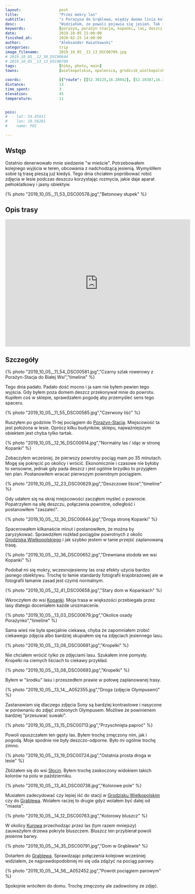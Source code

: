 ```yaml
---
layout:                 post
title:                  "Przez mokry las"
subtitle:               "z Porażyna do Grąblewa, między dwoma linia kolejowymi"
desc:                   "Widziałem, że powoli pojawia się jesień. Tak i teraz chciałem ruszyć gdzieś aby jednocześnie zrobić jakieś zdjęcia jesieni i 'wydostać się' z miasta. Wybrałem leśne okolice pomiędzy dwoma liniami kolejowymi."
keywords:               [porażyn, porażyn stacja, kopanki, las, deszcz, jesień, porażynko, słocin, grąblewo]
date:                   2019-10-05 15:00:00
finished_at:            2020-02-25 14:00:00
author:                 "Aleksander Kwiatkowski"
categories:             trip
image_filename:         2019_10_05__13_13_DSC00709.jpg
# 2019_10_05__12_30_DSC00644
# 2019_10_05__13_13_DSC00709
tags:                   [hike, photo, main]
towns:                  [wielkopolskie, opalenica, grodzisk_wielkopolski]

coords:                 [{"route": [[52.30225,16.28942], [52.28387,16.33053], [52.26938,16.34547], [52.25609,16.35199], [52.23796,16.39225], [52.23580,16.39010]], "type": "hike"}]
distance:               13
time_spent:             3
elevation:              45
temperature:            11


pois:
#  - lat: 54.45911
#    lon: 18.56281
#    name: POI

---
```


[wiki-porazyn-stacja]: https://pl.wikipedia.org/wiki/Pora%C5%BCyn_(przystanek_kolejowy)
[wiki-grodzisk-wielkopolski]: https://pl.wikipedia.org/wiki/Grodzisk_Wielkopolski
[wiki-kopanki]: https://pl.wikipedia.org/wiki/Kopanki_(wojew%C3%B3dztwo_wielkopolskie)
[wiki-slocin]: https://pl.wikipedia.org/wiki/S%C5%82ocin
[wiki-grablewo]: https://pl.wikipedia.org/wiki/Gr%C4%85blewo
[wiki-kurowo]: https://pl.wikipedia.org/wiki/Kurowo_(powiat_grodziski)

## Wstęp

Ostatnio denerwowało mnie siedzenie "w mieście". Potrzebowałem kolejnego wyjścia
w teren, obcowania z nadchodzącą jesienią. Wymyśliłem sobie tą trasę
pieszą już kiedyś. Tego dnia chciałem popróbować robić zdjęcia w lesie podczas
deszczu korzystając rozmycia, jakie daje aparat pełnoklatkowy i jasny obiektyw.

{% photo "2019_10_05__11_53_DSC00578.jpg","Betonowy słupek" %}

## Opis trasy

<iframe height='405' width='590' frameborder='0' allowtransparency='true' scrolling='no' src='https://www.strava.com/activities/2768781597/embed/90ded9e0095d5eea3c91ae770e8471813cac8524'></iframe>

## Szczegóły

{% photo "2019_10_05__11_54_DSC00581.jpg","Czarny szlak rowerowy z Porażyn-Stacja do Białej Wsi","timeline" %}

Tego dnia padało. Padało dość mocno i ja sam nie byłem pewien tego wyjścia.
Gdy byłem poza domem deszcz przekonywał mnie do powrotu. Kupiłem coś w sklepie,
sprawdzałem pogodę aby przemyśleć sens tego spaceru.

{% photo "2019_10_05__11_55_DSC00585.jpg","Czerwony liść" %}

Ruszyłem po godzinie 11-tej pociągiem do [Porażyn-Stacja][wiki-porazyn-stacja].
Miejscowość ta jest położona w lesie. Oprócz kilku budynków, sklepu,
najważniejszym obiektem jest chyba tylko tartak.

{% photo "2019_10_05__12_16_DSC00614.jpg","Normalny las / idąc w stronę Kopanki" %}

Zobaczyłem wcześniej, że pierwszy powrotny pociąg mam po 35 minutach. Mogę się pokręcić
po okolicy i wrócić. Ekonomicznie i czasowe nie byłoby to sensowne, jednak
gdy pada deszcz i jest ogólnie brzydko to przyjąłem ten plan. Postanowiłem
wracać pierwszym powrotnym pociągiem.

{% photo "2019_10_05__12_23_DSC00629.jpg","Deszczowe liście","timeline" %}

Gdy udałem się na skraj miejscowości zacząłem myśleć o powrocie. Popatrzyłem na siłę deszczu,
połączenia powrotne, odległość i postanowiłem "zaszaleć".

{% photo "2019_10_05__12_30_DSC00644.jpg","Droga stronę Kopanki" %}

Spacerowałem kilkanaście minut i postanowiłem, że można by zaryzykować. Sprawdziłem
rozkład pociągów powrotnych z okolic [Grodziska Wielkopolskiego][wiki-grodzisk-wielkopolski]
i jak szybko jestem w tanie przejść zaplanowaną trasę.

{% photo "2019_10_05__12_36_DSC00652.jpg","Drewniana stodoła we wsi Kopanki" %}

Podobał mi się mokry, wczesnojesienny las oraz efekty użycia bardzo jasnego
obiektywu. Trochę to łamie standardy fotografii krajobrazowej ale w fotografii
łamanie zasad jest czymś normalnym.

{% photo "2019_10_05__12_41_DSC00658.jpg","Stary dom w Kopankach" %}

Wkroczyłem do wsi [Kopanki][wiki-kopanki]. Moja trasa w większości przebiegała przez
lasy dlatego doceniałem każde urozmaicenie.

{% photo "2019_10_05__13_03_DSC00679.jpg","Okolice osady Porażynko","timeline" %}

Sama wieś nie była specjalnie ciekawa, chyba że zapomniałem zrobić ciekawego zdjęcia
albo bardziej skupiałem się na zdjęciach jesiennego lasu.

{% photo "2019_10_05__13_08_DSC00691.jpg","Kropelki" %}

Nie chciałem wrócić tylko ze zdjęciami lasu. Szukałem inne pomysły.
Kropelki na ciemych liściach to ciekawy przykład.

{% photo "2019_10_05__13_08_DSC00693.jpg","Kropelki" %}

Byłem w "środku" lasu i przeszedłem prawie w połowę zaplanowanej trasy.

{% photo "2019_10_05__13_14__A052355.jpg","Droga (zdjęcie Olympusem)" %}

Zastanawiam się dlaczego zdjęcia Sony są bardziej kontrastowe i nasycone w
porównaniu do zdjęć zrobionych Olympusem. Możliwe że powinienem bardziej
"przesuwać suwaki".

{% photo "2019_10_05__13_15_DSC00713.jpg","Przyschnięta paproć" %}

Powoli opuszczałem ten gęsty las. Byłem trochę zmęczony nim, jak i pogodą.
Moje spodnie nie były deszczo-odporne. Było mi ogólnie trochę zimno.

{% photo "2019_10_05__13_19_DSC00724.jpg","Ostatnia prosta droga w lesie" %}

Zbliżałem się do wsi [Słocin][wiki-slocin]. Byłem trochę zaskoczony widokiem
takich kolorów na polu w październiku.

{% photo "2019_10_05__13_40_DSC00738.jpg","Kolorowe pole" %}

Musiałem zadecydować czy lepiej iść do stacji w
[Grodzisku Wielkopolskim][wiki-grodzisk-wielkopolski] czy do
[Grąblewa][wiki-grablewo]. Wolałem raczej to drugie gdyż wolałem być
dalej od "miasta".

{% photo "2019_10_05__14_12_DSC00763.jpg","Kolorowy bluszcz" %}

W okolicy [Kurowa][wiki-kurowo] przechodząc przez las (tym razem mniejszy)
zauważyłem drzewa pokryte bluszczem. Bluszcz ten przybierał powoli
jesienne barwy.

{% photo "2019_10_05__14_35_DSC00791.jpg","Dom w Grąblewie" %}

Dotarłem do [Grąblewa][wiki-grablewo]. Sprawdzając połączenia kolejowe wcześniej
widziałem, że najprawdopodobniej mi się uda zdążyć na pociąg parowy.

{% photo "2019_10_05__14_56__A052452.jpg","Powrót pociągiem parowym" %}

Spokojnie wróciłem do domu. Trochę zmęczony ale zadowolony ze zdjęć.
